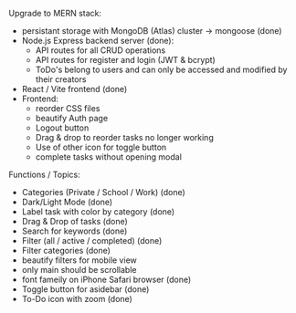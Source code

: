 Upgrade to MERN stack:

- persistant storage with MongoDB (Atlas) cluster -> mongoose (done)
- Node.js Express backend server (done):
  - API routes for all CRUD operations
  - API routes for register and login (JWT & bcrypt)
  - ToDo's belong to users and can only be accessed and modified by their creators
- React / Vite frontend (done)
- Frontend:
  - reorder CSS files
  - beautify Auth page
  - Logout button
  - Drag & drop to reorder tasks no longer working
  - Use of other icon for toggle button
  - complete tasks without opening modal

Functions / Topics:

- Categories (Private / School / Work) (done)
- Dark/Light Mode (done)
- Label task with color by category (done)
- Drag & Drop of tasks (done)
- Search for keywords (done)
- Filter (all / active / completed) (done)
- Filter categories (done)
- beautify filters for mobile view
- only main should be scrollable
- font fameily on iPhone Safari browser (done)
- Toggle button for asidebar (done)
- To-Do icon with zoom (done)
